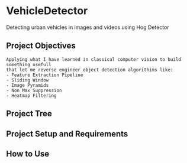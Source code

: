 # VehicleDetector
  Detecting urban vehicles in images and videos using Hog Detector

  ## Project Objectives
    Applying what I have learned in classical computer vision to build something usefull
    that let me reverse engineer object detection algorithims like:   
    - Feature Extraction Pipeline
    - Sliding Window
    - Image Pyramids
    - Non Max Suppression
    - Heatmap Filtering
    
  ## Project Tree
  
  ## Project Setup and Requirements
  
  ## How to Use
    
